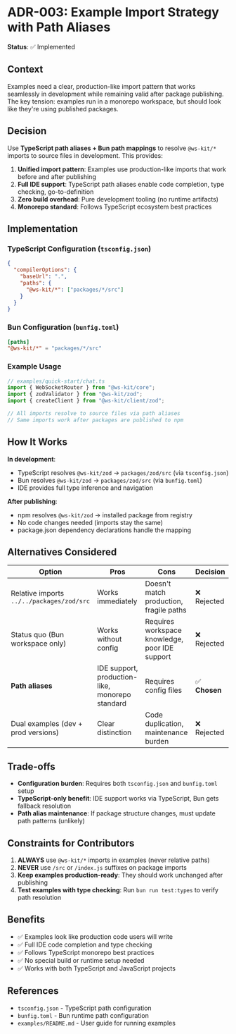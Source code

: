# ADR-003: Example Import Strategy with Path Aliases

**Status**: ✅ Implemented

## Context

Examples need a clear, production-like import pattern that works seamlessly in development while remaining valid after package publishing. The key tension: examples run in a monorepo workspace, but should look like they're using published packages.

## Decision

Use **TypeScript path aliases + Bun path mappings** to resolve `@ws-kit/*` imports to source files in development. This provides:

1. **Unified import pattern**: Examples use production-like imports that work before and after publishing
2. **Full IDE support**: TypeScript path aliases enable code completion, type checking, go-to-definition
3. **Zero build overhead**: Pure development tooling (no runtime artifacts)
4. **Monorepo standard**: Follows TypeScript ecosystem best practices

## Implementation

### TypeScript Configuration (`tsconfig.json`)

```json
{
  "compilerOptions": {
    "baseUrl": ".",
    "paths": {
      "@ws-kit/*": ["packages/*/src"]
    }
  }
}
```

### Bun Configuration (`bunfig.toml`)

```toml
[paths]
"@ws-kit/*" = "packages/*/src"
```

### Example Usage

```typescript
// examples/quick-start/chat.ts
import { WebSocketRouter } from "@ws-kit/core";
import { zodValidator } from "@ws-kit/zod";
import { createClient } from "@ws-kit/client/zod";

// All imports resolve to source files via path aliases
// Same imports work after packages are published to npm
```

## How It Works

**In development**:

- TypeScript resolves `@ws-kit/zod` → `packages/zod/src` (via `tsconfig.json`)
- Bun resolves `@ws-kit/zod` → `packages/zod/src` (via `bunfig.toml`)
- IDE provides full type inference and navigation

**After publishing**:

- npm resolves `@ws-kit/zod` → installed package from registry
- No code changes needed (imports stay the same)
- package.json dependency declarations handle the mapping

## Alternatives Considered

| Option                                    | Pros                                            | Cons                                           | Decision      |
| ----------------------------------------- | ----------------------------------------------- | ---------------------------------------------- | ------------- |
| Relative imports `../../packages/zod/src` | Works immediately                               | Doesn't match production, fragile paths        | ❌ Rejected   |
| Status quo (Bun workspace only)           | Works without config                            | Requires workspace knowledge, poor IDE support | ❌ Rejected   |
| **Path aliases**                          | IDE support, production-like, monorepo standard | Requires config files                          | ✅ **Chosen** |
| Dual examples (dev + prod versions)       | Clear distinction                               | Code duplication, maintenance burden           | ❌ Rejected   |

## Trade-offs

- **Configuration burden**: Requires both `tsconfig.json` and `bunfig.toml` setup
- **TypeScript-only benefit**: IDE support works via TypeScript, Bun gets fallback resolution
- **Path alias maintenance**: If package structure changes, must update path patterns (unlikely)

## Constraints for Contributors

1. **ALWAYS** use `@ws-kit/*` imports in examples (never relative paths)
2. **NEVER** use `/src` or `/index.js` suffixes on package imports
3. **Keep examples production-ready**: They should work unchanged after publishing
4. **Test examples with type checking**: Run `bun run test:types` to verify path resolution

## Benefits

- ✅ Examples look like production code users will write
- ✅ Full IDE code completion and type checking
- ✅ Follows TypeScript monorepo best practices
- ✅ No special build or runtime setup needed
- ✅ Works with both TypeScript and JavaScript projects

## References

- `tsconfig.json` - TypeScript path configuration
- `bunfig.toml` - Bun runtime path configuration
- `examples/README.md` - User guide for running examples
